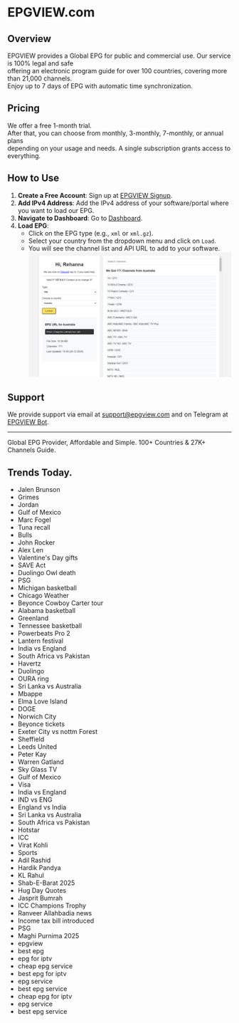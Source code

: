 # EPGVIEW.com



## Overview
EPGVIEW provides a Global EPG for public and commercial use. Our service is 100% legal and safe\
offering an electronic program guide for over 100 countries, covering more than 21,000 channels.\
Enjoy up to 7 days of EPG with automatic time synchronization.

## Pricing
We offer a free 1-month trial. \
After that, you can choose from monthly, 3-monthly, 7-monthly, or annual plans \
depending on your usage and needs. A single subscription grants access to everything.

## How to Use
1. **Create a Free Account**: Sign up at [EPGVIEW Signup](https://epgview.com/signup.php).
2. **Add IPv4 Address**: Add the IPv4 address of your software/portal where you want to load our EPG.
3. **Navigate to Dashboard**: Go to [Dashboard](https://epgview.com/dashboard.php).
4. **Load EPG**:
   - Click on the EPG type (e.g., `xml` or `xml.gz`).
   - Select your country from the dropdown menu and click on `Load`.
   - You will see the channel list and API URL to add to your software.
![EPGVIEW](img/dashboard.png)
## Support
We provide support via email at [support@epgview.com](mailto:support@epgview.com) and on Telegram at [EPGVIEW Bot](https://t.me/epgview_bot).

---

Global EPG Provider, Affordable and Simple. 100+ Countries & 27K+ Channels Guide.

## Trends Today.

- Jalen Brunson
- Grimes
- Jordan
- Gulf of Mexico
- Marc Fogel
- Tuna recall
- Bulls
- John Rocker
- Alex Len
- Valentine's Day gifts
- SAVE Act
- Duolingo Owl death
- PSG
- Michigan basketball
- Chicago Weather
- Beyonce Cowboy Carter tour
- Alabama basketball
- Greenland
- Tennessee basketball
- Powerbeats Pro 2
- Lantern festival
- India vs England
- South Africa vs Pakistan
- Havertz
- Duolingo
- OURA ring
- Sri Lanka vs Australia
- Mbappe
- Elma Love Island
- DOGE
- Norwich City
- Beyonce tickets
- Exeter City vs nottm Forest
- Sheffield
- Leeds United
- Peter Kay
- Warren Gatland
- Sky Glass TV
- Gulf of Mexico
- Visa
- India vs England
- IND vs ENG
- England vs India
- Sri Lanka vs Australia
- South Africa vs Pakistan
- Hotstar
- ICC
- Virat Kohli
- Sports
- Adil Rashid
- Hardik Pandya
- KL Rahul
- Shab-E-Barat 2025
- Hug Day Quotes
- Jasprit Bumrah
- ICC Champions Trophy
- Ranveer Allahbadia news
- Income tax bill introduced
- PSG
- Maghi Purnima 2025
- epgview
- best epg
- epg for iptv
- cheap epg service
- best epg for iptv
- epg service
- best epg service
- cheap epg for iptv
- epg service
- best epg service
